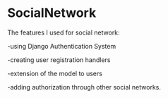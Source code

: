 # SocialNetwork

The features I used for social network:

-using Django Authentication System

-creating user registration handlers

-extension of the model to users

-adding authorization through other social networks.
